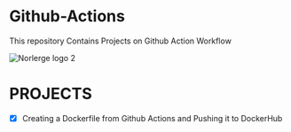 # Github-Actions
This repository Contains Projects on Github Action Workflow

![Norlerge logo 2 ](https://github.com/adeosinaike/Github-Actions/assets/127550619/456b5152-0928-4c64-912d-a1cdfffc1348)

# PROJECTS
- [x] Creating a Dockerfile from Github Actions and Pushing it to DockerHub
